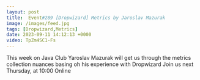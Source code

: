 ```yaml
---
layout: post
title:  Event#289 [Dropwizard] Metrics by Jaroslav Mazurak
image: /images/feed.jpg
tags: [Dropwizard,Metrics]
date: 2023-09-11 14:12:13 +0000
video: TpZm4SC1-Fs
---
```


This week on Java Club Yaroslav Mazurak will get us through the metrics collection nuances basing oh his experience with Dropwizard
Join us next Thursday, at 10:00 Online
